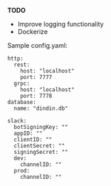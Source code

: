 **TODO**
- Improve logging functionality
- Dockerize

Sample config.yaml:
```
http:
  rest:
    host: "localhost"
    port: 7777
  grpc:
    host: "localhost"
    port: 7778
database:
  name: "dindin.db"

slack:
  botSigningKey: ""
  appID: ""
  clientID: ""
  clientSecret: ""
  signingSecret: ""
  dev:
    channelID: ""
  prod:
    channelID: ""
```
